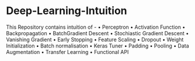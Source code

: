 # Deep-Learning-Intuition
This Repository contains intuition of -
•	Perceptron
•	Activation Function 
•	Backpropagation
•	BatchGradient Descent
•	Stochiastic Gradient Descent
•	Vanishing Gradient
•	Early Stopping
•	Feature Scaling
•	Dropout
•	Weight Initialization
•	Batch normalisation
•	Keras Tuner
•	Padding
•	Pooling 
•	Data Augmentation
•	Transfer Learning 
•	Functional API
